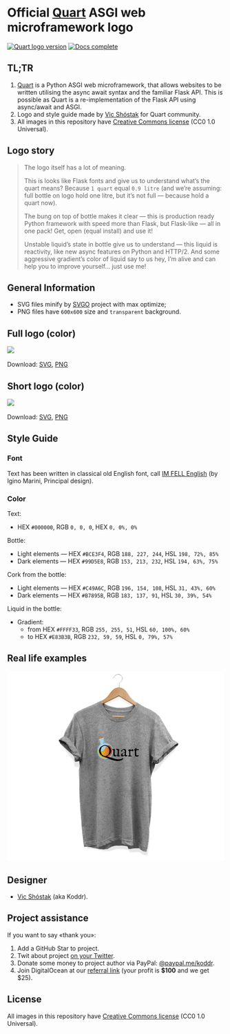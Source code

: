 # Official [Quart](https://github.com/pgjones/quart) ASGI web microframework logo

[![Quart logo version](https://img.shields.io/badge/version-2017.12-brightgreen.svg?style=flat-square)](https://github.com/koddr/quart-logo)
[![Docs complete](https://img.shields.io/badge/style_guide-done-brightgreen.svg?style=flat-square)](https://github.com/koddr/quart-logo)

## TL;TR

1. [Quart](https://github.com/pgjones/quart) is a Python ASGI web microframework, that allows websites to be written utilising the async await syntax and the familiar Flask API. This is possible as Quart is a re-implementation of the Flask API using async/await and ASGI.
2. Logo and style guide made by [Vic Shóstak](https://github.com/koddr) for Quart community.
3. All images in this repository have [Creative Commons license](https://creativecommons.org/share-your-work/public-domain/cc0) (CC0 1.0 Universal).

## Logo story

> The logo itself has a lot of meaning.
>
> This is looks like Flask fonts and give us to understand what’s the quart means? Because `1 quart` equal `0.9 litre` (and we’re assuming: full bottle on logo hold one litre, but it’s not full — because hold a quart now).
>
> The bung on top of bottle makes it clear — this is production ready Python framework with speed more than Flask, but Flask-like — all in one pack! Get, open (equal install) and use it!
>
> Unstable liquid’s state in bottle give us to understand — this liquid is reactivity, like new async features on Python and HTTP/2. And some aggressive gradient’s color of liquid say to us hey, I’m alive and can help you to improve yourself... just use me!

## General Information

- SVG files minify by [SVGO](https://github.com/svg/svgo) project with max optimize;
- PNG files have `600x600` size and `transparent` background.

## Full logo (color)

<img width="320" src="https://github.com/koddr/quart-logo/blob/master/src/png/quart_full_logo_color.png">

Download: [SVG](https://github.com/koddr/quart-logo/blob/master/src/svg/quart_full_logo_color.svg), [PNG](https://github.com/koddr/quart-logo/blob/master/src/png/quart_full_logo_color.png)

## Short logo (color)

<img width="320" src="https://github.com/koddr/quart-logo/blob/master/src/png/quart_short_logo_color.png">

Download: [SVG](https://github.com/koddr/quart-logo/blob/master/src/svg/quart_short_logo_color.svg), [PNG](https://github.com/koddr/quart-logo/blob/master/src/png/quart_short_logo_color.png)

## Style Guide

### Font

Text has been written in classical old English font, call [IM FELL English](https://fonts.google.com/specimen/IM+Fell+English) (by Igino Marini, Principal design).

### Color

Text:

- HEX `#000000`, RGB `0, 0, 0`, HEX `0, 0%, 0%`

Bottle:

- Light elements — HEX `#BCE3F4`, RGB `188, 227, 244`, HSL `198, 72%, 85%`
- Dark elements — HEX `#99D5E8`, RGB `153, 213, 232`, HSL `194, 63%, 75%`

Cork from the bottle:

- Light elements — HEX `#C49A6C`, RGB `196, 154, 108`, HSL `31, 43%, 60%`
- Dark elements — HEX `#B7895B`, RGB `183, 137, 91`, HSL `30, 39%, 54%`

Liquid in the bottle:

- Gradient:
  - from HEX `#FFFF33`, RGB `255, 255, 51`, HSL `60, 100%, 60%`
  - to HEX `#E83B3B`, RGB `232, 59, 59`, HSL `0, 79%, 57%`
  
## Real life examples

![t-shirt](https://github.com/koddr/quart-logo/blob/master/src/quart_t-shirt_gray.jpg)

## Designer

- [Vic Shóstak](https://github.com/koddr) (aka Koddr).

## Project assistance

If you want to say «thank you»:

1. Add a GitHub Star to project.
2. Twit about project [on your Twitter](https://twitter.com/intent/tweet?text=%F0%9F%96%BC%20Official%20Quart%20ASGI%20Framework%20logo%20%28with%20style%20guide%29%3A%20https%3A%2F%2Fgithub.com%2Fkoddr%2Fquart-logo).
3. Donate some money to project author via PayPal: [@paypal.me/koddr](https://paypal.me/koddr?locale.x=en_EN).
4. Join DigitalOcean at our [referral link](https://m.do.co/c/b41859fa9b6e) (your profit is **$100** and we get $25).

## License

All images in this repository have [Creative Commons license](https://creativecommons.org/share-your-work/public-domain/cc0) (CC0 1.0 Universal).
